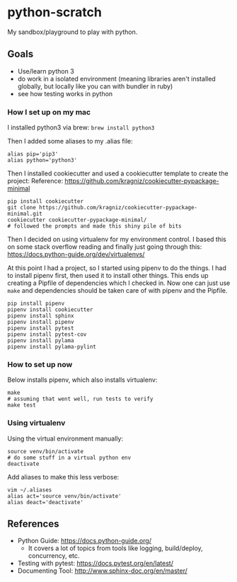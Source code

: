 # python-scratch
My sandbox/playground to play with python.

## Goals
- Use/learn python 3
- do work in a isolated environment (meaning libraries aren't installed globally, but locally like you can with bundler in ruby)
- see how testing works in python

### How I set up on my mac
I installed python3 via brew:
`brew install python3`

Then I added some aliases to my .alias file:
```
alias pip='pip3'
alias python='python3'
```

Then I installed cookiecutter and used a cookiecutter template to create the project:
Reference: https://github.com/kragniz/cookiecutter-pypackage-minimal
```
pip install cookiecutter
git clone https://github.com/kragniz/cookiecutter-pypackage-minimal.git
cookiecutter cookiecutter-pypackage-minimal/
# followed the prompts and made this shiny pile of bits
```

Then I decided on using virtualenv for my environment control.  I based this on some stack overflow reading and finally just going
through this: https://docs.python-guide.org/dev/virtualenvs/

At this point I had a project, so I started using pipenv to do the things.  I had to install pipenv first, then used it
to install other things.  This ends up creating a Pipfile of dependencies which I checked in.  Now one can just use `make`
and dependencies should be taken care of with pipenv and the Pipfile.
```
pip install pipenv
pipenv install cookiecutter
pipenv install sphinx
pipenv install pipenv
pipenv install pytest
pipenv install pytest-cov
pipenv install pylama
pipenv install pylama-pylint
```

### How to set up now
Below installs pipenv, which also installs virtualenv:
```
make
# assuming that went well, run tests to verify
make test
```

### Using virtualenv
Using the virtual environment manually:
```
source venv/bin/activate
# do some stuff in a virtual python env
deactivate
```

Add aliases to make this less verbose:
```
vim ~/.aliases
alias act='source venv/bin/activate'
alias deact='deactivate'
```

## References
* Python Guide: https://docs.python-guide.org/
  * It covers a lot of topics from tools like logging, build/deploy, concurrency, etc.
* Testing with pytest: https://docs.pytest.org/en/latest/
* Documenting Tool: http://www.sphinx-doc.org/en/master/

